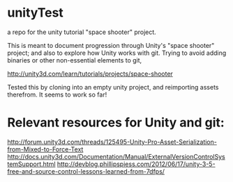 unityTest
=========

a repo for the unity tutorial "space shooter" project.

This is meant to document progression through Unity's "space shooter" project;
and also to explore how Unity works with git.  Trying to avoid adding binaries or other non-essential elements to git, 

http://unity3d.com/learn/tutorials/projects/space-shooter

Tested this by cloning into an empty unity project, and reimporting assets therefrom. It seems to work so far!

Relevant resources for Unity and git:
=====

http://forum.unity3d.com/threads/125495-Unity-Pro-Asset-Serialization-from-Mixed-to-Force-Text
http://docs.unity3d.com/Documentation/Manual/ExternalVersionControlSystemSupport.html
http://devblog.phillipspiess.com/2012/06/17/unity-3-5-free-and-source-control-lessons-learned-from-7dfps/
